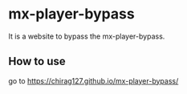 # mx-player-bypass

It is a website to bypass the mx-player-bypass.

## How to use

go to https://chirag127.github.io/mx-player-bypass/
